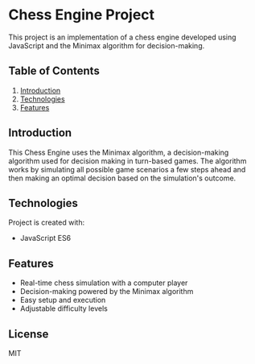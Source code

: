 # Chess Engine Project

This project is an implementation of a chess engine developed using JavaScript and the Minimax algorithm for decision-making.

## Table of Contents

1. [Introduction](#introduction)
2. [Technologies](#technologies)
3. [Features](#features)

## Introduction

This Chess Engine uses the Minimax algorithm, a decision-making algorithm used for decision making in turn-based games. The algorithm works by simulating all possible game scenarios a few steps ahead and then making an optimal decision based on the simulation's outcome.

## Technologies

Project is created with:

* JavaScript ES6


## Features

* Real-time chess simulation with a computer player
* Decision-making powered by the Minimax algorithm
* Easy setup and execution
* Adjustable difficulty levels


## License

MIT